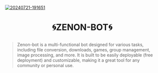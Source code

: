 

 <a href="https://ibb.co/b5642Sg"><img src="https://i.ibb.co/Kx5tLMj/20240721-191651.jpg" alt="20240721-191651" border="0"></a>

<h1 align="center">🌀ZENON-BOT🌀</p>

## 

> Zenon-bot is a multi-functional bot designed for various tasks, including file conversion, downloads, games, group management, image processing, and more. It is built to be easily deployable (free deployment) and customizable, making it a great tool for any community or personal use.

